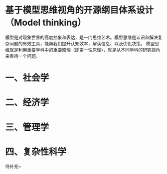 # 基于模型思维视角的开源纲目体系设计（Model thinking）

模型是对现象世界的高度抽象和表达，是一门思维艺术。模型思维是认识和解决复杂问题的有效工具，能帮我们提升认知效率，解读信息、以及优化决策。 模型思维就是利用重要学科中的重要原理（即第一性原理），就是从不同学科的研究视角来看待一个问题。

# 一、社会学

# 二、经济学

# 三、管理学

# 四、复杂性科学

待补充~


